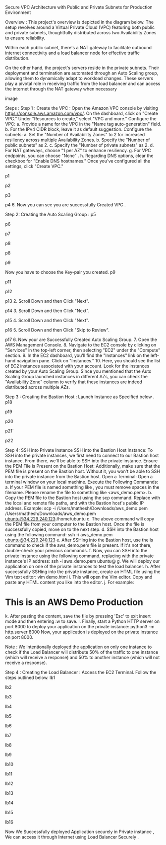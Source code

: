 Secure VPC Architecture with Public and Private Subnets for Production Environment

Overview :
This project's overview is depicted in the diagram below. The setup revolves around a Virtual Private Cloud (VPC) featuring both public and private subnets, thoughtfully distributed across two Availability Zones to ensure reliability.

Within each public subnet, there's a NAT gateway to facilitate outbound internet connectivity and a load balancer node for effective traffic distribution.

On the other hand, the project's servers reside in the private subnets. Their deployment and termination are automated through an Auto Scaling group, allowing them to dynamically adapt to workload changes. These servers play a pivotal role in receiving traffic from the load balancer and can access the internet through the NAT gateway when necessary

image

Steps :
Step 1 :
Create the VPC :
Open the Amazon VPC console by visiting https://console.aws.amazon.com/vpc/.
On the dashboard, click on "Create VPC."
Under "Resources to create," select "VPC and more."
Configure the VPC:
a. Provide a name for the VPC in the "Name tag auto-generation" field.
b. For the IPv4 CIDR block, leave it as default suggestion.
Configure the subnets:
a. Set the "Number of Availability Zones" to 2 for increased resiliency across multiple Availability Zones.
b. Specify the "Number of public subnets" as 2.
c. Specify the "Number of private subnets" as 2.
d. For NAT gateways, choose "1 per AZ" to enhance resiliency.
g. For VPC endpoints, you can choose "None" .
h. Regarding DNS options, clear the checkbox for "Enable DNS hostnames."
Once you've configured all the settings, click "Create VPC."

p1

p2

p3

p4 6. Now you can see you are successfully Created VPC .

Step 2:
Creating the Auto Scaling Group :
p5

p6

p7

p8

p8

p9

Now you have to choose the Key-pair you created.
p9

p11

p12

p13 2. Scroll Down and then Click "Next".

p14 3. Scroll Down and then Click "Next".

p15 4. Scroll Down and then Click "Next".

p16 5. Scroll Down and then Click "Skip to Review".

p17 6. Now your are Successfully Created Auto Scaling Group.
7. Open the AWS Management Console.
8. Navigate to the EC2 console by clicking on "Services" in the top-left corner, then selecting "EC2" under the "Compute" section.
9. In the EC2 dashboard, you'll find the "Instances" link on the left-hand navigation pane. Click on "Instances."
10. Here, you should see the list of EC2 instances associated with your account. Look for the instances created by your Auto Scaling Group.
Since you mentioned that the Auto Scaling Group launched instances in different AZs, you can check the "Availability Zone" column to verify that these instances are indeed distributed across multiple AZs.

Step 3 :
Creating the Bastion Host :
Launch Instance as Specified below .
p18

p19

p20

p21`

p22

Step 4:
SSH into Private Instance
SSH into the Bastion Host Instance: To SSH into the private instances, we first need to connect to our Bastion host instance. From there, we'll be able to SSH into the private instance.
Ensure the PEM File is Present on the Bastion Host: Additionally, make sure that the PEM file is present on the Bastion host. Without it, you won't be able to SSH into the private instance from the Bastion host.
Open a Terminal: Open a terminal window on your local machine.
Execute the Following Commands: a. If your PEM file is named something like <aws demo.pem>, you must remove spaces in the filename. Please rename the file to something like <aws_demo.pem>. b. Copy the PEM file to the Bastion host using the scp command. Replace <pem file location> with the local and remote file paths, and <bastion host public IP> with the Bastion host's public IP address. Example:
scp -i /Users/mathesh/Downloads/aws_demo.pem /Users/mathesh/Downloads/aws_demo.pem ubuntu@34.229.240.123:/home/ubuntu
c. The above command will copy the PEM file from your computer to the Bastion host. Once the file is successfully copied, move on to the next step. d. SSH into the Bastion host using the following command:
ssh -i aws_demo.pem ubuntu@34.229.240.123
e. After SSHing into the Bastion host, use the ls command to check if the aws_demo.pem file is present. If it's not there, double-check your previous commands. f. Now, you can SSH into the private instance using the following command, replacing <private IP> with the private instance's IP address:
ssh -i aws_demo.pem ubuntu@<private IP>
g. We will deploy our application on one of the private instances to test the load balancer. h. After successfully SSHing into the private instance, create an HTML file using the Vim text editor:
vim demo.html
i. This will open the Vim editor. Copy and paste any HTML content you like into the editor. j. For example:
<!DOCTYPE html>
<html>
<head>
<title>Page Title</title>
</head>
<body>

<h1>This is an AWS Demo Production</h1>
</body>
</html>
k. After pasting the content, save the file by pressing 'Esc' to exit insert mode and then entering :w to save. l. Finally, start a Python HTTP server on port 8000 to deploy your application on the private instance:
python3 -m http.server 8000
Now, your application is deployed on the private instance on port 8000.

Note :
We intentionally deployed the application on only one instance to check if the Load Balancer will distribute 50% of the traffic to one instance (which will receive a response) and 50% to another instance (which will not receive a response).

Step 4 :
Creating the Load Balancer :
Access the EC2 Terminal.
Follow the steps outlined below.
lb1

lb2

lb3

lb4

lb5

lb6

lb7

lb8

lb9

lb10

lb11

lb12

lb13

lb14

lb15

lb16

Now We Successfully deployed Application securely in Private instance , We can access it through Internet using Load Balancer Securely .
